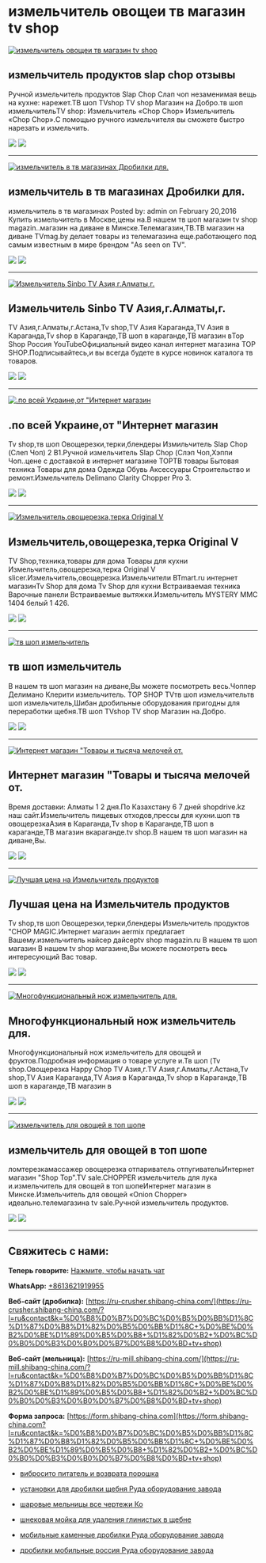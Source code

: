 # измельчитель овощеи тв магазин tv shop

<a href="https://swt.shibang-china.com/?l=ru&img&k=%D0%B8%D0%B7%D0%BC%D0%B5%D0%BB%D1%8C%D1%87%D0%B8%D1%82%D0%B5%D0%BB%D1%8C+%D0%BE%D0%B2%D0%BE%D1%89%D0%B5%D0%B8+%D1%82%D0%B2+%D0%BC%D0%B0%D0%B3%D0%B0%D0%B7%D0%B8%D0%BD+tv+shop" target="_blank">![измельчитель овощеи тв магазин tv shop](http://static.shibang-china.com/all-800x300/255.jpg)</a>

## измельчитель продуктов slap chop отзывы
Ручной измельчитель продуктов Slap Chop Слап чоп незаменимая вещь на кухне: нарежет.ТВ шоп TVshop TV shop Магазин на Добро.тв шоп измельчительTV shop: Измельчитель «Chop Chop» Измельчитель «Chop Chop».С помощью ручного измельчителя вы сможете быстро нарезать и измельчить.


<a href="https://whatsapp.shibangsoft.com/WhatsApp.php" target="_blank" title="WhatsApp">![](http://static.shibang-china.com/icon/whatsapp.png)</a> <a href="https://swt.shibang-china.com/?l=ru&icon&k=%D0%B8%D0%B7%D0%BC%D0%B5%D0%BB%D1%8C%D1%87%D0%B8%D1%82%D0%B5%D0%BB%D1%8C+%D0%BE%D0%B2%D0%BE%D1%89%D0%B5%D0%B8+%D1%82%D0%B2+%D0%BC%D0%B0%D0%B3%D0%B0%D0%B7%D0%B8%D0%BD+tv+shop" target="_blank">![](http://static.shibang-china.com/icon/chat-ru.png)</a>

---

<a href="https://swt.shibang-china.com/?l=ru&img&k=%D0%B8%D0%B7%D0%BC%D0%B5%D0%BB%D1%8C%D1%87%D0%B8%D1%82%D0%B5%D0%BB%D1%8C+%D0%BE%D0%B2%D0%BE%D1%89%D0%B5%D0%B8+%D1%82%D0%B2+%D0%BC%D0%B0%D0%B3%D0%B0%D0%B7%D0%B8%D0%BD+tv+shop" target="_blank">![измельчитель в тв магазинах Дробилки для.](http://static.shibang-china.com/all-800x300/158.jpg)</a>

## измельчитель в тв магазинах Дробилки для.
измельчитель в тв магазинах Posted by: admin on February 20,2016 Купить измельчитель в Москве,цены на.В нашем тв шоп магазин tv shop magazin..магазин на диване в Минске.Телемагазин,ТВ.ТВ магазин на диване TVmag.by делает товары из телемагазина еще.работающего под самым известным в мире брендом "As seen on TV".


<a href="https://whatsapp.shibangsoft.com/WhatsApp.php" target="_blank" title="WhatsApp">![](http://static.shibang-china.com/icon/whatsapp.png)</a> <a href="https://swt.shibang-china.com/?l=ru&icon&k=%D0%B8%D0%B7%D0%BC%D0%B5%D0%BB%D1%8C%D1%87%D0%B8%D1%82%D0%B5%D0%BB%D1%8C+%D0%BE%D0%B2%D0%BE%D1%89%D0%B5%D0%B8+%D1%82%D0%B2+%D0%BC%D0%B0%D0%B3%D0%B0%D0%B7%D0%B8%D0%BD+tv+shop" target="_blank">![](http://static.shibang-china.com/icon/chat-ru.png)</a>

---

<a href="https://swt.shibang-china.com/?l=ru&img&k=%D0%B8%D0%B7%D0%BC%D0%B5%D0%BB%D1%8C%D1%87%D0%B8%D1%82%D0%B5%D0%BB%D1%8C+%D0%BE%D0%B2%D0%BE%D1%89%D0%B5%D0%B8+%D1%82%D0%B2+%D0%BC%D0%B0%D0%B3%D0%B0%D0%B7%D0%B8%D0%BD+tv+shop" target="_blank">![Измельчитель Sinbo TV Азия,г.Алматы,г.](http://static.shibang-china.com/all-800x300/786.jpg)</a>

## Измельчитель Sinbo TV Азия,г.Алматы,г.
TV Азия,г.Алматы,г.Астана,Tv shop,TV Азия Караганда,TV Азия в Караганда,Tv shop в Караганде,ТВ шоп в караганде,ТВ магазин вTop Shop Россия YouTubeОфициальный видео канал интернет магазина TOP SHOP.Подписывайтесь,и вы всегда будете в курсе новинок каталога тв товаров.


<a href="https://whatsapp.shibangsoft.com/WhatsApp.php" target="_blank" title="WhatsApp">![](http://static.shibang-china.com/icon/whatsapp.png)</a> <a href="https://swt.shibang-china.com/?l=ru&icon&k=%D0%B8%D0%B7%D0%BC%D0%B5%D0%BB%D1%8C%D1%87%D0%B8%D1%82%D0%B5%D0%BB%D1%8C+%D0%BE%D0%B2%D0%BE%D1%89%D0%B5%D0%B8+%D1%82%D0%B2+%D0%BC%D0%B0%D0%B3%D0%B0%D0%B7%D0%B8%D0%BD+tv+shop" target="_blank">![](http://static.shibang-china.com/icon/chat-ru.png)</a>

---

<a href="https://swt.shibang-china.com/?l=ru&img&k=%D0%B8%D0%B7%D0%BC%D0%B5%D0%BB%D1%8C%D1%87%D0%B8%D1%82%D0%B5%D0%BB%D1%8C+%D0%BE%D0%B2%D0%BE%D1%89%D0%B5%D0%B8+%D1%82%D0%B2+%D0%BC%D0%B0%D0%B3%D0%B0%D0%B7%D0%B8%D0%BD+tv+shop" target="_blank">![.по всей Украине,от "Интернет магазин](http://static.shibang-china.com/all-800x300/545.jpg)</a>

## .по всей Украине,от "Интернет магазин
Tv shop,тв шоп Овощерезки,терки,блендеры Измильчитель Slap Chop (Слеп Чоп) 2 В1.Ручной измельчитель Slap Chop (Слэп Чоп,Хэппи Чоп..цене с доставкой в интернет магазине TOPТВ товары Бытовая техника Товары для дома Одежда Обувь Аксессуары Строительство и ремонт.Измельчитель Delimano Clarity Chopper Pro 3.


<a href="https://whatsapp.shibangsoft.com/WhatsApp.php" target="_blank" title="WhatsApp">![](http://static.shibang-china.com/icon/whatsapp.png)</a> <a href="https://swt.shibang-china.com/?l=ru&icon&k=%D0%B8%D0%B7%D0%BC%D0%B5%D0%BB%D1%8C%D1%87%D0%B8%D1%82%D0%B5%D0%BB%D1%8C+%D0%BE%D0%B2%D0%BE%D1%89%D0%B5%D0%B8+%D1%82%D0%B2+%D0%BC%D0%B0%D0%B3%D0%B0%D0%B7%D0%B8%D0%BD+tv+shop" target="_blank">![](http://static.shibang-china.com/icon/chat-ru.png)</a>

---

<a href="https://swt.shibang-china.com/?l=ru&img&k=%D0%B8%D0%B7%D0%BC%D0%B5%D0%BB%D1%8C%D1%87%D0%B8%D1%82%D0%B5%D0%BB%D1%8C+%D0%BE%D0%B2%D0%BE%D1%89%D0%B5%D0%B8+%D1%82%D0%B2+%D0%BC%D0%B0%D0%B3%D0%B0%D0%B7%D0%B8%D0%BD+tv+shop" target="_blank">![Измельчитель,овощерезка,терка Original V](http://static.shibang-china.com/all-800x300/1267.jpg)</a>

## Измельчитель,овощерезка,терка Original V
TV Shop,техника,товары для дома Товары для кухни Измельчитель,овощерезка,терка Original V slicer.Измельчитель,овощерезка.Измельчители BTmart.ru интернет магазинTv Shop для дома Tv Shop для кухни Встраиваемая техника Варочные панели Встраиваемые вытяжки.Измельчитель MYSTERY MMC 1404 белый 1 426.


<a href="https://whatsapp.shibangsoft.com/WhatsApp.php" target="_blank" title="WhatsApp">![](http://static.shibang-china.com/icon/whatsapp.png)</a> <a href="https://swt.shibang-china.com/?l=ru&icon&k=%D0%B8%D0%B7%D0%BC%D0%B5%D0%BB%D1%8C%D1%87%D0%B8%D1%82%D0%B5%D0%BB%D1%8C+%D0%BE%D0%B2%D0%BE%D1%89%D0%B5%D0%B8+%D1%82%D0%B2+%D0%BC%D0%B0%D0%B3%D0%B0%D0%B7%D0%B8%D0%BD+tv+shop" target="_blank">![](http://static.shibang-china.com/icon/chat-ru.png)</a>

---

<a href="https://swt.shibang-china.com/?l=ru&img&k=%D0%B8%D0%B7%D0%BC%D0%B5%D0%BB%D1%8C%D1%87%D0%B8%D1%82%D0%B5%D0%BB%D1%8C+%D0%BE%D0%B2%D0%BE%D1%89%D0%B5%D0%B8+%D1%82%D0%B2+%D0%BC%D0%B0%D0%B3%D0%B0%D0%B7%D0%B8%D0%BD+tv+shop" target="_blank">![тв шоп измельчитель](http://static.shibang-china.com/all-800x300/646.jpg)</a>

## тв шоп измельчитель
В нашем тв шоп магазин на диване,Вы можете посмотреть весь.Чоппер Делимано Клерити измельчитель. TOP SHOP TVтв шоп измельчительтв шоп измельчитель,Шибан дробильные оборудования пригодны для переработки щебня.ТВ шоп TVshop TV shop Магазин на.Добро.


<a href="https://whatsapp.shibangsoft.com/WhatsApp.php" target="_blank" title="WhatsApp">![](http://static.shibang-china.com/icon/whatsapp.png)</a> <a href="https://swt.shibang-china.com/?l=ru&icon&k=%D0%B8%D0%B7%D0%BC%D0%B5%D0%BB%D1%8C%D1%87%D0%B8%D1%82%D0%B5%D0%BB%D1%8C+%D0%BE%D0%B2%D0%BE%D1%89%D0%B5%D0%B8+%D1%82%D0%B2+%D0%BC%D0%B0%D0%B3%D0%B0%D0%B7%D0%B8%D0%BD+tv+shop" target="_blank">![](http://static.shibang-china.com/icon/chat-ru.png)</a>

---

<a href="https://swt.shibang-china.com/?l=ru&img&k=%D0%B8%D0%B7%D0%BC%D0%B5%D0%BB%D1%8C%D1%87%D0%B8%D1%82%D0%B5%D0%BB%D1%8C+%D0%BE%D0%B2%D0%BE%D1%89%D0%B5%D0%B8+%D1%82%D0%B2+%D0%BC%D0%B0%D0%B3%D0%B0%D0%B7%D0%B8%D0%BD+tv+shop" target="_blank">![Интернет магазин "Товары и тысяча мелочей от.](http://static.shibang-china.com/all-800x300/1289.jpg)</a>

## Интернет магазин "Товары и тысяча мелочей от.
Время доставки: Алматы 1 2 дня.По Казахстану 6 7 дней shopdrive.kz наш сайт.Измельчитель пищевых отходов,прессы для кухни.шоп тв овощерезкаАзия в Караганда,Tv shop в Караганде,ТВ шоп в караганде,ТВ магазин вкараганде.tv shop.В нашем тв шоп магазин на диване,Вы.


<a href="https://whatsapp.shibangsoft.com/WhatsApp.php" target="_blank" title="WhatsApp">![](http://static.shibang-china.com/icon/whatsapp.png)</a> <a href="https://swt.shibang-china.com/?l=ru&icon&k=%D0%B8%D0%B7%D0%BC%D0%B5%D0%BB%D1%8C%D1%87%D0%B8%D1%82%D0%B5%D0%BB%D1%8C+%D0%BE%D0%B2%D0%BE%D1%89%D0%B5%D0%B8+%D1%82%D0%B2+%D0%BC%D0%B0%D0%B3%D0%B0%D0%B7%D0%B8%D0%BD+tv+shop" target="_blank">![](http://static.shibang-china.com/icon/chat-ru.png)</a>

---

<a href="https://swt.shibang-china.com/?l=ru&img&k=%D0%B8%D0%B7%D0%BC%D0%B5%D0%BB%D1%8C%D1%87%D0%B8%D1%82%D0%B5%D0%BB%D1%8C+%D0%BE%D0%B2%D0%BE%D1%89%D0%B5%D0%B8+%D1%82%D0%B2+%D0%BC%D0%B0%D0%B3%D0%B0%D0%B7%D0%B8%D0%BD+tv+shop" target="_blank">![Лучшая цена на Измельчитель продуктов](http://static.shibang-china.com/all-800x300/1439.jpg)</a>

## Лучшая цена на Измельчитель продуктов
Tv shop,тв шоп Овощерезки,терки,блендеры Измельчитель продуктов "CHOP MAGIC.Интернет магазин aermix предлагает Вашему.измельчитель найсер дайсерtv shop magazin.ru В нашем тв шоп магазин В нашем tv shop магазине,Вы можете посмотреть весь интересующий Вас товар.


<a href="https://whatsapp.shibangsoft.com/WhatsApp.php" target="_blank" title="WhatsApp">![](http://static.shibang-china.com/icon/whatsapp.png)</a> <a href="https://swt.shibang-china.com/?l=ru&icon&k=%D0%B8%D0%B7%D0%BC%D0%B5%D0%BB%D1%8C%D1%87%D0%B8%D1%82%D0%B5%D0%BB%D1%8C+%D0%BE%D0%B2%D0%BE%D1%89%D0%B5%D0%B8+%D1%82%D0%B2+%D0%BC%D0%B0%D0%B3%D0%B0%D0%B7%D0%B8%D0%BD+tv+shop" target="_blank">![](http://static.shibang-china.com/icon/chat-ru.png)</a>

---

<a href="https://swt.shibang-china.com/?l=ru&img&k=%D0%B8%D0%B7%D0%BC%D0%B5%D0%BB%D1%8C%D1%87%D0%B8%D1%82%D0%B5%D0%BB%D1%8C+%D0%BE%D0%B2%D0%BE%D1%89%D0%B5%D0%B8+%D1%82%D0%B2+%D0%BC%D0%B0%D0%B3%D0%B0%D0%B7%D0%B8%D0%BD+tv+shop" target="_blank">![Многофункциональный нож измельчитель для.](http://static.shibang-china.com/all-800x300/328.jpg)</a>

## Многофункциональный нож измельчитель для.
Многофункциональный нож измельчитель для овощей и фруктов.Подробная информация о товаре услуге и.Тв шоп (Tv shop.Овощерезка Happy Chop TV Азия,г.TV Азия,г.Алматы,г.Астана,Tv shop,TV Азия Караганда,TV Азия в Караганда,Tv shop в Караганде,ТВ шоп в караганде,ТВ магазин в


<a href="https://whatsapp.shibangsoft.com/WhatsApp.php" target="_blank" title="WhatsApp">![](http://static.shibang-china.com/icon/whatsapp.png)</a> <a href="https://swt.shibang-china.com/?l=ru&icon&k=%D0%B8%D0%B7%D0%BC%D0%B5%D0%BB%D1%8C%D1%87%D0%B8%D1%82%D0%B5%D0%BB%D1%8C+%D0%BE%D0%B2%D0%BE%D1%89%D0%B5%D0%B8+%D1%82%D0%B2+%D0%BC%D0%B0%D0%B3%D0%B0%D0%B7%D0%B8%D0%BD+tv+shop" target="_blank">![](http://static.shibang-china.com/icon/chat-ru.png)</a>

---

<a href="https://swt.shibang-china.com/?l=ru&img&k=%D0%B8%D0%B7%D0%BC%D0%B5%D0%BB%D1%8C%D1%87%D0%B8%D1%82%D0%B5%D0%BB%D1%8C+%D0%BE%D0%B2%D0%BE%D1%89%D0%B5%D0%B8+%D1%82%D0%B2+%D0%BC%D0%B0%D0%B3%D0%B0%D0%B7%D0%B8%D0%BD+tv+shop" target="_blank">![измельчитель для овощей в топ шопе](http://static.shibang-china.com/all-800x300/1357.jpg)</a>

## измельчитель для овощей в топ шопе
ломтерезкамассажер овощерезка отпариватель отпугивательИнтернет магазин "Shop Top".TV sale.CHOPPER измельчитель для лука и.измельчитель для овощей в топ шопеИнтернет магазин в Минске.Измельчитель для овощей «Onion Chopper» идеально.телемагазина tv sale.Ручной измельчитель продуктов.


<a href="https://whatsapp.shibangsoft.com/WhatsApp.php" target="_blank" title="WhatsApp">![](http://static.shibang-china.com/icon/whatsapp.png)</a> <a href="https://swt.shibang-china.com/?l=ru&icon&k=%D0%B8%D0%B7%D0%BC%D0%B5%D0%BB%D1%8C%D1%87%D0%B8%D1%82%D0%B5%D0%BB%D1%8C+%D0%BE%D0%B2%D0%BE%D1%89%D0%B5%D0%B8+%D1%82%D0%B2+%D0%BC%D0%B0%D0%B3%D0%B0%D0%B7%D0%B8%D0%BD+tv+shop" target="_blank">![](http://static.shibang-china.com/icon/chat-ru.png)</a>

---
## Свяжитесь с нами:

**Теперь говорите:** [Нажмите, чтобы начать чат](https://swt.shibang-china.com?l=ru&contact&k=%D0%B8%D0%B7%D0%BC%D0%B5%D0%BB%D1%8C%D1%87%D0%B8%D1%82%D0%B5%D0%BB%D1%8C+%D0%BE%D0%B2%D0%BE%D1%89%D0%B5%D0%B8+%D1%82%D0%B2+%D0%BC%D0%B0%D0%B3%D0%B0%D0%B7%D0%B8%D0%BD+tv+shop)

**WhatsApp:**  [+8613621919955](https://whatsapp.shibangsoft.com/WhatsApp.php)

**Веб-сайт (дробилка):** [https://ru-crusher.shibang-china.com/](https://ru-crusher.shibang-china.com/?l=ru&contact&k=%D0%B8%D0%B7%D0%BC%D0%B5%D0%BB%D1%8C%D1%87%D0%B8%D1%82%D0%B5%D0%BB%D1%8C+%D0%BE%D0%B2%D0%BE%D1%89%D0%B5%D0%B8+%D1%82%D0%B2+%D0%BC%D0%B0%D0%B3%D0%B0%D0%B7%D0%B8%D0%BD+tv+shop)

**Веб-сайт (мельница):** [https://ru-mill.shibang-china.com/](https://ru-mill.shibang-china.com/?l=ru&contact&k=%D0%B8%D0%B7%D0%BC%D0%B5%D0%BB%D1%8C%D1%87%D0%B8%D1%82%D0%B5%D0%BB%D1%8C+%D0%BE%D0%B2%D0%BE%D1%89%D0%B5%D0%B8+%D1%82%D0%B2+%D0%BC%D0%B0%D0%B3%D0%B0%D0%B7%D0%B8%D0%BD+tv+shop)

**Форма запроса:** [https://form.shibang-china.com](https://form.shibang-china.com?l=ru&contact&k=%D0%B8%D0%B7%D0%BC%D0%B5%D0%BB%D1%8C%D1%87%D0%B8%D1%82%D0%B5%D0%BB%D1%8C+%D0%BE%D0%B2%D0%BE%D1%89%D0%B5%D0%B8+%D1%82%D0%B2+%D0%BC%D0%B0%D0%B3%D0%B0%D0%B7%D0%B8%D0%BD+tv+shop)

* [вибросито питатель и возврата порошка](../91/%D0%B2%D0%B8%D0%B1%D1%80%D0%BE%D1%81%D0%B8%D1%82%D0%BE%20%D0%BF%D0%B8%D1%82%D0%B0%D1%82%D0%B5%D0%BB%D1%8C%20%D0%B8%20%D0%B2%D0%BE%D0%B7%D0%B2%D1%80%D0%B0%D1%82%D0%B0%20%D0%BF%D0%BE%D1%80%D0%BE%D1%88%D0%BA%D0%B0.md)

* [установки для дробилки щебня Руда оборудование завода](../98/%D1%83%D1%81%D1%82%D0%B0%D0%BD%D0%BE%D0%B2%D0%BA%D0%B8%20%D0%B4%D0%BB%D1%8F%20%D0%B4%D1%80%D0%BE%D0%B1%D0%B8%D0%BB%D0%BA%D0%B8%20%D1%89%D0%B5%D0%B1%D0%BD%D1%8F%20%D0%A0%D1%83%D0%B4%D0%B0%20%D0%BE%D0%B1%D0%BE%D1%80%D1%83%D0%B4%D0%BE%D0%B2%D0%B0%D0%BD%D0%B8%D0%B5%20%D0%B7%D0%B0%D0%B2%D0%BE%D0%B4%D0%B0.md)

* [шаровые мельницы все чертежи Ко](../94/%D1%88%D0%B0%D1%80%D0%BE%D0%B2%D1%8B%D0%B5%20%D0%BC%D0%B5%D0%BB%D1%8C%D0%BD%D0%B8%D1%86%D1%8B%20%D0%B2%D1%81%D0%B5%20%D1%87%D0%B5%D1%80%D1%82%D0%B5%D0%B6%D0%B8%20%D0%9A%D0%BE.md)

* [шнековая мойка для удаления глинистых в щебне](../92/%D1%88%D0%BD%D0%B5%D0%BA%D0%BE%D0%B2%D0%B0%D1%8F%20%D0%BC%D0%BE%D0%B9%D0%BA%D0%B0%20%D0%B4%D0%BB%D1%8F%20%D1%83%D0%B4%D0%B0%D0%BB%D0%B5%D0%BD%D0%B8%D1%8F%20%D0%B3%D0%BB%D0%B8%D0%BD%D0%B8%D1%81%D1%82%D1%8B%D1%85%20%D0%B2%20%D1%89%D0%B5%D0%B1%D0%BD%D0%B5.md)

* [мобильные каменные дробилки Руда оборудование завода](../98/%D0%BC%D0%BE%D0%B1%D0%B8%D0%BB%D1%8C%D0%BD%D1%8B%D0%B5%20%D0%BA%D0%B0%D0%BC%D0%B5%D0%BD%D0%BD%D1%8B%D0%B5%20%D0%B4%D1%80%D0%BE%D0%B1%D0%B8%D0%BB%D0%BA%D0%B8%20%D0%A0%D1%83%D0%B4%D0%B0%20%D0%BE%D0%B1%D0%BE%D1%80%D1%83%D0%B4%D0%BE%D0%B2%D0%B0%D0%BD%D0%B8%D0%B5%20%D0%B7%D0%B0%D0%B2%D0%BE%D0%B4%D0%B0.md)

* [дробилки мобильные россия Руда оборудование завода](../101/%D0%B4%D1%80%D0%BE%D0%B1%D0%B8%D0%BB%D0%BA%D0%B8%20%D0%BC%D0%BE%D0%B1%D0%B8%D0%BB%D1%8C%D0%BD%D1%8B%D0%B5%20%D1%80%D0%BE%D1%81%D1%81%D0%B8%D1%8F%20%D0%A0%D1%83%D0%B4%D0%B0%20%D0%BE%D0%B1%D0%BE%D1%80%D1%83%D0%B4%D0%BE%D0%B2%D0%B0%D0%BD%D0%B8%D0%B5%20%D0%B7%D0%B0%D0%B2%D0%BE%D0%B4%D0%B0.md)
